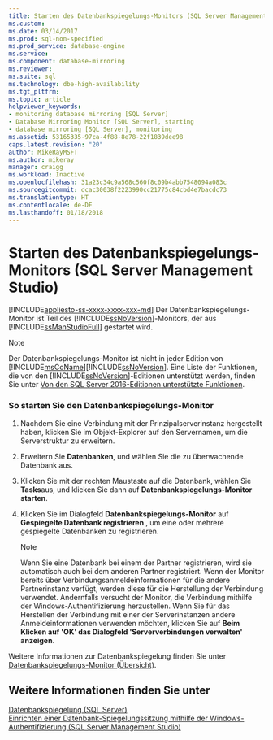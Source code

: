 ```yaml
---
title: Starten des Datenbankspiegelungs-Monitors (SQL Server Management Studio) | Microsoft-Dokumentation
ms.custom: 
ms.date: 03/14/2017
ms.prod: sql-non-specified
ms.prod_service: database-engine
ms.service: 
ms.component: database-mirroring
ms.reviewer: 
ms.suite: sql
ms.technology: dbe-high-availability
ms.tgt_pltfrm: 
ms.topic: article
helpviewer_keywords:
- monitoring database mirroring [SQL Server]
- Database Mirroring Monitor [SQL Server], starting
- database mirroring [SQL Server], monitoring
ms.assetid: 53165335-97ca-4f88-8e78-22f1839dee98
caps.latest.revision: "20"
author: MikeRayMSFT
ms.author: mikeray
manager: craigg
ms.workload: Inactive
ms.openlocfilehash: 31a23c34c9a568c560f8c09b4abb7548094a083c
ms.sourcegitcommit: dcac30038f2223990cc21775c84cbd4e7bacdc73
ms.translationtype: HT
ms.contentlocale: de-DE
ms.lasthandoff: 01/18/2018
---
```

# <a name="start-database-mirroring-monitor-sql-server-management-studio"></a>Starten des Datenbankspiegelungs-Monitors (SQL Server Management Studio)
[!INCLUDE[appliesto-ss-xxxx-xxxx-xxx-md](../../includes/appliesto-ss-xxxx-xxxx-xxx-md.md)] Der Datenbankspiegelungs-Monitor ist Teil des [!INCLUDE[ssNoVersion](../../includes/ssnoversion-md.md)]-Monitors, der aus [!INCLUDE[ssManStudioFull](../../includes/ssmanstudiofull-md.md)] gestartet wird.  
  
> [!NOTE]  
>  Der Datenbankspiegelungs-Monitor ist nicht in jeder Edition von [!INCLUDE[msCoName](../../includes/msconame-md.md)][!INCLUDE[ssNoVersion](../../includes/ssnoversion-md.md)]. Eine Liste der Funktionen, die von den [!INCLUDE[ssNoVersion](../../includes/ssnoversion-md.md)]-Editionen unterstützt werden, finden Sie unter [Von den SQL Server 2016-Editionen unterstützte Funktionen](~/sql-server/editions-and-supported-features-for-sql-server-2016.md).  
  
### <a name="to-launch-the-database-mirroring-monitor"></a>So starten Sie den Datenbankspiegelungs-Monitor  
  
1.  Nachdem Sie eine Verbindung mit der Prinzipalserverinstanz hergestellt haben, klicken Sie im Objekt-Explorer auf den Servernamen, um die Serverstruktur zu erweitern.  
  
2.  Erweitern Sie **Datenbanken**, und wählen Sie die zu überwachende Datenbank aus.  
  
3.  Klicken Sie mit der rechten Maustaste auf die Datenbank, wählen Sie **Tasks**aus, und klicken Sie dann auf **Datenbankspiegelungs-Monitor starten**.  
  
4.  Klicken Sie im Dialogfeld **Datenbankspiegelungs-Monitor** auf **Gespiegelte Datenbank registrieren** , um eine oder mehrere gespiegelte Datenbanken zu registrieren.  
  
    > [!NOTE]  
    >  Wenn Sie eine Datenbank bei einem der Partner registrieren, wird sie automatisch auch bei dem anderen Partner registriert. Wenn der Monitor bereits über Verbindungsanmeldeinformationen für die andere Partnerinstanz verfügt, werden diese für die Herstellung der Verbindung verwendet. Andernfalls versucht der Monitor, die Verbindung mithilfe der Windows-Authentifizierung herzustellen. Wenn Sie für das Herstellen der Verbindung mit einer der Serverinstanzen andere Anmeldeinformationen verwenden möchten, klicken Sie auf **Beim Klicken auf 'OK' das Dialogfeld 'Serververbindungen verwalten' anzeigen**.  
  
 Weitere Informationen zur Datenbankspiegelung finden Sie unter [Datenbankspiegelungs-Monitor (Übersicht)](../../database-engine/database-mirroring/database-mirroring-monitor-overview.md).  
  
## <a name="see-also"></a>Weitere Informationen finden Sie unter  
 [Datenbankspiegelung &#40;SQL Server&#41;](../../database-engine/database-mirroring/database-mirroring-sql-server.md)   
 [Einrichten einer Datenbank-Spiegelungssitzung mithilfe der Windows-Authentifizierung &#40;SQL Server Management Studio&#41;](../../database-engine/database-mirroring/establish-database-mirroring-session-windows-authentication.md)  
  
  
